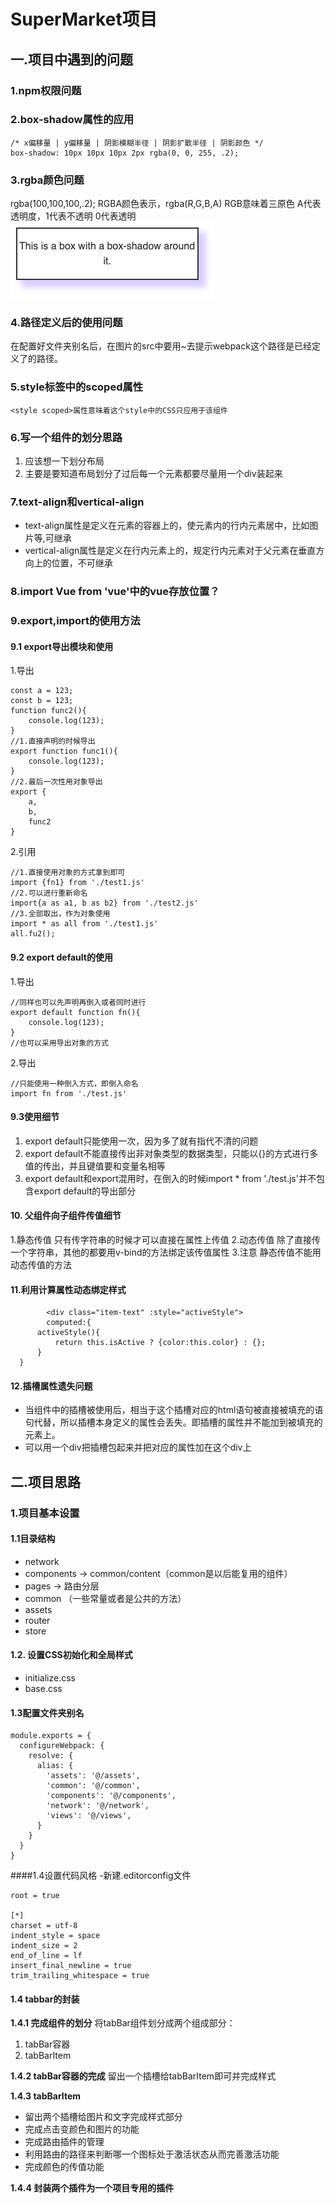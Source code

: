 # SuperMarket项目

## 一.项目中遇到的问题
### 1.npm权限问题
### 2.box-shadow属性的应用
```
/* x偏移量 | y偏移量 | 阴影模糊半径 | 阴影扩散半径 | 阴影颜色 */
box-shadow: 10px 10px 10px 2px rgba(0, 0, 255, .2);
```
### 3.rgba颜色问题
rgba(100,100,100,.2);
RGBA颜色表示，rgba(R,G,B,A) 
RGB意味着三原色
A代表透明度，1代表不透明
0代表透明
![Alt text](./1603596168310.png)
### 4.路径定义后的使用问题
在配置好文件夹别名后，在图片的src中要用~去提示webpack这个路径是已经定义了的路径。
### 5.style标签中的scoped属性

    <style scoped>属性意味着这个style中的CSS只应用于该组件

###  6.写一个组件的划分思路
1. 应该想一下划分布局
2. 主要是要知道布局划分了过后每一个元素都要尽量用一个div装起来
### 7.text-align和vertical-align
* text-align属性是定义在元素的容器上的，使元素内的行内元素居中，比如图片等,可继承
* vertical-align属性是定义在行内元素上的，规定行内元素对于父元素在垂直方向上的位置，不可继承
### 8.import Vue from 'vue'中的vue存放位置？
### 9.export,import的使用方法
#### 9.1 export导出模块和使用
1.导出

    const a = 123;
    const b = 123;
    function func2(){
        console.log(123);
    }
    //1.直接声明的时候导出
    export function func1(){
        console.log(123);
    }
    //2.最后一次性用对象导出
    export {
        a,
        b,
        func2
    }

 2.引用
		
	//1.直接使用对象的方式拿到即可
	import {fn1} from './test1.js'
	//2.可以进行重新命名
	import{a as a1, b as b2} from './test2.js'
	//3.全部取出，作为对象使用
	import * as all from './test1.js'
	all.fu2();

#### 9.2 export default的使用
1.导出

	//同样也可以先声明再倒入或者同时进行
	export default function fn(){
	    console.log(123);
	}
	//也可以采用导出对象的方式
2.导出
		

    //只能使用一种倒入方式，即倒入命名
    import fn from './test.js'
#### 9.3使用细节
1. export default只能使用一次，因为多了就有指代不清的问题
2. export default不能直接传出非对象类型的数据类型，只能以{}的方式进行多值的传出，并且键值要和变量名相等
3. export default和export混用时，在倒入的时候import * from './test.js'并不包含export default的导出部分

#### 10. 父组件向子组件传值细节
1.静态传值
只有传字符串的时候才可以直接在属性上传值
2.动态传值
除了直接传一个字符串，其他的都要用v-bind的方法绑定该传值属性
3.注意
静态传值不能用动态传值的方法
#### 11.利用计算属性动态绑定样式

```
        <div class="item-text" :style="activeStyle">
        computed:{
      activeStyle(){
          return this.isActive ? {color:this.color} : {};
      }
  }
```
#### 12.插槽属性遗失问题
* 当组件中的插槽被使用后，相当于这个插槽对应的html语句被直接被填充的语句代替，所以插槽本身定义的属性会丢失。即插槽的属性并不能加到被填充的元素上。
* 可以用一个div把插槽包起来并把对应的属性加在这个div上


## 二.项目思路
### 1.项目基本设置
#### 1.1目录结构

- network
- components -> common/content（common是以后能复用的组件）
- pages -> 路由分层
- common （一些常量或者是公共的方法）
- assets
- router
- store

#### 1.2. 设置CSS初始化和全局样式
- initialize.css
- base.css
#### 1.3配置文件夹别名

```
module.exports = {
  configureWebpack: {
    resolve: {
      alias: {
        'assets': '@/assets',
        'common': '@/common',
        'components': '@/components',
        'network': '@/network',
        'views': '@/views',
      }
    }
  }
}
```

####1.4设置代码风格
-新建.editorconfig文件

```
root = true

[*]
charset = utf-8
indent_style = space
indent_size = 2
end_of_line = lf
insert_final_newline = true
trim_trailing_whitespace = true
```
#### 1.4 tabbar的封装
**1.4.1 完成组件的划分**
将tabBar组件划分成两个组成部分：
1. tabBar容器
2. tabBarItem

**1.4.2 tabBar容器的完成**
留出一个插槽给tabBarItem即可并完成样式

**1.4.3 tabBarItem**
* 留出两个插槽给图片和文字完成样式部分
* 完成点击变颜色和图片的功能
* 完成路由插件的管理
* 利用路由的路径来判断哪一个图标处于激活状态从而完善激活功能
* 完成颜色的传值功能

**1.4.4 封装两个插件为一个项目专用的插件**
